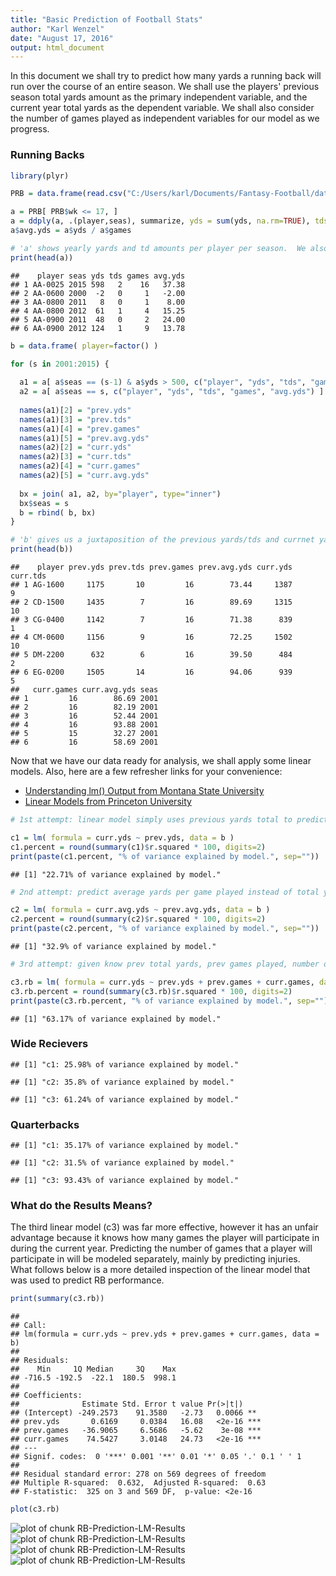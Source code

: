 ```yaml
---
title: "Basic Prediction of Football Stats"
author: "Karl Wenzel"
date: "August 17, 2016"
output: html_document
---
```




In this document we shall try to predict how many yards a running back will run over the course of an entire season.  We shall use the players' previous season total yards amount as the primary independent variable, and the current year total yards as the dependent variable.  We shall also consider the number of games played as independent variables for our model as we progress.

### Running Backs


```r
library(plyr)

PRB = data.frame(read.csv("C:/Users/karl/Documents/Fantasy-Football/data/tidy/full/PRB.csv"))

a = PRB[ PRB$wk <= 17, ]
a = ddply(a, .(player,seas), summarize, yds = sum(yds, na.rm=TRUE), tds = sum(td, na.rm=TRUE), games = length(unique(gid)) )
a$avg.yds = a$yds / a$games

# 'a' shows yearly yards and td amounts per player per season.  We also have an average yards per game.
print(head(a))
```

```
##    player seas yds tds games avg.yds
## 1 AA-0025 2015 598   2    16   37.38
## 2 AA-0600 2000  -2   0     1   -2.00
## 3 AA-0800 2011   8   0     1    8.00
## 4 AA-0800 2012  61   1     4   15.25
## 5 AA-0900 2011  48   0     2   24.00
## 6 AA-0900 2012 124   1     9   13.78
```

```r
b = data.frame( player=factor() )

for (s in 2001:2015) {
  
  a1 = a[ a$seas == (s-1) & a$yds > 500, c("player", "yds", "tds", "games", "avg.yds") ]
  a2 = a[ a$seas == s, c("player", "yds", "tds", "games", "avg.yds") ]  
  
  names(a1)[2] = "prev.yds"
  names(a1)[3] = "prev.tds"
  names(a1)[4] = "prev.games"
  names(a1)[5] = "prev.avg.yds"  
  names(a2)[2] = "curr.yds"
  names(a2)[3] = "curr.tds"
  names(a2)[4] = "curr.games"
  names(a2)[5] = "curr.avg.yds"  
  
  bx = join( a1, a2, by="player", type="inner")
  bx$seas = s  
  b = rbind( b, bx)
}

# 'b' gives us a juxtaposition of the previous yards/tds and currnet yards/tds for each player by season
print(head(b))
```

```
##    player prev.yds prev.tds prev.games prev.avg.yds curr.yds curr.tds
## 1 AG-1600     1175       10         16        73.44     1387        9
## 2 CD-1500     1435        7         16        89.69     1315       10
## 3 CG-0400     1142        7         16        71.38      839        1
## 4 CM-0600     1156        9         16        72.25     1502       10
## 5 DM-2200      632        6         16        39.50      484        2
## 6 EG-0200     1505       14         16        94.06      939        5
##   curr.games curr.avg.yds seas
## 1         16        86.69 2001
## 2         16        82.19 2001
## 3         16        52.44 2001
## 4         16        93.88 2001
## 5         15        32.27 2001
## 6         16        58.69 2001
```

Now that we have our data ready for analysis, we shall apply some linear models.  Also, here are a few refresher links for your convenience:
- [Understanding lm() Output from Montana State University](http://www.montana.edu/screel/Webpages/conservation%20biology/Interpreting%20Regression%20Coefficients.html#/4)
- [Linear Models from Princeton University](http://data.princeton.edu/R/linearModels.html)


```r
# 1st attempt: linear model simply uses previous yards total to predict current yards total

c1 = lm( formula = curr.yds ~ prev.yds, data = b )
c1.percent = round(summary(c1)$r.squared * 100, digits=2)
print(paste(c1.percent, "% of variance explained by model.", sep=""))
```

```
## [1] "22.71% of variance explained by model."
```

```r
# 2nd attempt: predict average yards per game played instead of total yards (hopefully reduce impact of injuries)

c2 = lm( formula = curr.avg.yds ~ prev.avg.yds, data = b )
c2.percent = round(summary(c2)$r.squared * 100, digits=2)
print(paste(c2.percent, "% of variance explained by model.", sep=""))
```

```
## [1] "32.9% of variance explained by model."
```

```r
# 3rd attempt: given know prev total yards, prev games played, number of current games played, predict current yards

c3.rb = lm( formula = curr.yds ~ prev.yds + prev.games + curr.games, data = b)
c3.rb.percent = round(summary(c3.rb)$r.squared * 100, digits=2)
print(paste(c3.rb.percent, "% of variance explained by model.", sep=""))
```

```
## [1] "63.17% of variance explained by model."
```

### Wide Recievers


```
## [1] "c1: 25.98% of variance explained by model."
```

```
## [1] "c2: 35.8% of variance explained by model."
```

```
## [1] "c3: 61.24% of variance explained by model."
```

### Quarterbacks


```
## [1] "c1: 35.17% of variance explained by model."
```

```
## [1] "c2: 31.5% of variance explained by model."
```

```
## [1] "c3: 93.43% of variance explained by model."
```

### What do the Results Means?

The third linear model (c3) was far more effective, however it has an unfair advantage because it knows how many
games the player will participate in during the current year. Predicting the number of games that a player will participate in
will be modeled separately, mainly by predicting injuries.  
What follows below is a more detailed inspection of the linear model that was used to predict RB performance.


```r
print(summary(c3.rb))
```

```
## 
## Call:
## lm(formula = curr.yds ~ prev.yds + prev.games + curr.games, data = b)
## 
## Residuals:
##    Min     1Q Median     3Q    Max 
## -716.5 -192.5  -22.1  180.5  998.1 
## 
## Coefficients:
##              Estimate Std. Error t value Pr(>|t|)    
## (Intercept) -249.2573    91.3580   -2.73   0.0066 ** 
## prev.yds       0.6169     0.0384   16.08   <2e-16 ***
## prev.games   -36.9065     6.5686   -5.62    3e-08 ***
## curr.games    74.5427     3.0148   24.73   <2e-16 ***
## ---
## Signif. codes:  0 '***' 0.001 '**' 0.01 '*' 0.05 '.' 0.1 ' ' 1
## 
## Residual standard error: 278 on 569 degrees of freedom
## Multiple R-squared:  0.632,	Adjusted R-squared:  0.63 
## F-statistic:  325 on 3 and 569 DF,  p-value: <2e-16
```

```r
plot(c3.rb)
```

![plot of chunk RB-Prediction-LM-Results](figure/RB-Prediction-LM-Results1.png) ![plot of chunk RB-Prediction-LM-Results](figure/RB-Prediction-LM-Results2.png) ![plot of chunk RB-Prediction-LM-Results](figure/RB-Prediction-LM-Results3.png) ![plot of chunk RB-Prediction-LM-Results](figure/RB-Prediction-LM-Results4.png) 


